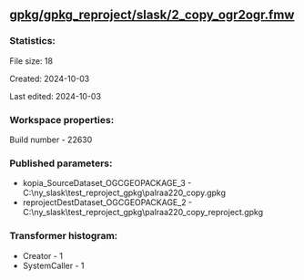 ﻿## [gpkg/gpkg_reproject/slask/2_copy_ogr2ogr.fmw](https://github.com/kicki58/kix_working_dir/blob/master/gpkg/gpkg_reproject/slask/2_copy_ogr2ogr.fmw)

### Statistics:
File size: 18

Created: 2024-10-03

Last edited: 2024-10-03


### Workspace properties:
Build number    - 22630

### Published parameters:
*  kopia_SourceDataset_OGCGEOPACKAGE_3    -   C:\ny_slask\test_reproject_gpkg\palraa220_copy.gpkg
*  reprojectDestDataset_OGCGEOPACKAGE_2    -   C:\ny_slask\test_reproject_gpkg\palraa220_copy_reproject.gpkg






### Transformer histogram:
*  Creator    -   1
*  SystemCaller    -   1

